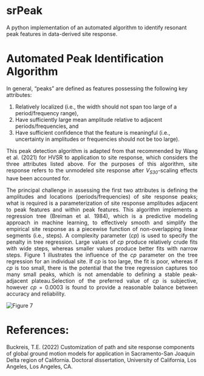 # srPeak

A python implementation of an automated algorithm to identify resonant peak features in data-derived site response.

# Automated Peak Identification Algorithm

In general, “peaks” are defined as features possessing the following key attributes:
1. Relatively localized (i.e., the width should not span too large of a period/frequency range),
2. Have sufficiently large mean amplitude relative to adjacent periods/frequencies, and
3. Have sufficient confidence that the feature is meaningful (i.e., uncertainty in amplitudes or frequencies should not be too large).
   
<p align="justify">This peak detection algorithm is adapted from that recommended by Wang et al. (2021) for HVSR to application to site response, which considers the three attributes listed above. For the purposes of this algorithm, site response refers to the unmodeled site response after <i>V<sub>S30</sub></i>-scaling effects have been accounted for.</p>

<p align="justify">The principal challenge in assessing the first two attributes is defining the amplitudes and locations (periods/frequencies) of site response peaks; what is required is a parameterization of site response amplitudes adjacent to peak features and within peak features. This algorithm implements a regression tree (Breiman et al. 1984), which is a predictive modeling approach in machine learning, to effectively smooth and simplify the empirical site response as a piecewise function of non-overlapping linear segments (i.e., steps). A complexity parameter (<i>c</sub>p</sub></i>) is used to specify the penalty in tree regression. Large values of <i>c</sub>p</sub></i> produce relatively crude fits with wide steps, whereas smaller values produce better fits with narrow steps. Figure 1 illustrates the influence of the <i>c</sub>p</sub></i> parameter on the tree regression for an individual site. If <i>c</sub>p</sub></i> is too large, the fit is poor, whereas if <i>c</sub>p</sub></i> is too small, there is the potential that the tree regression captures too many small peaks, which is not amendable to defining a stable peak-adjacent plateau.Selection of the preferred value of <i>c</sub>p</sub></i> is subjective, however <i>c</sub>p</sub></i> = 0.0003 is found to provide a reasonable balance between accuracy and reliability.</p>


![Figure 7](https://github.com/tristanbuckreis/srPeak/assets/71461454/d8dd17de-dc54-4032-b59c-143eb5eb2c66)


# References:

Buckreis, T.E. (2022) Customization of path and site response components of global ground motion models for application in Sacramento-San Joaquin Delta region of California. Doctoral dissertation, University of California, Los Angeles, Los Angeles, CA.
